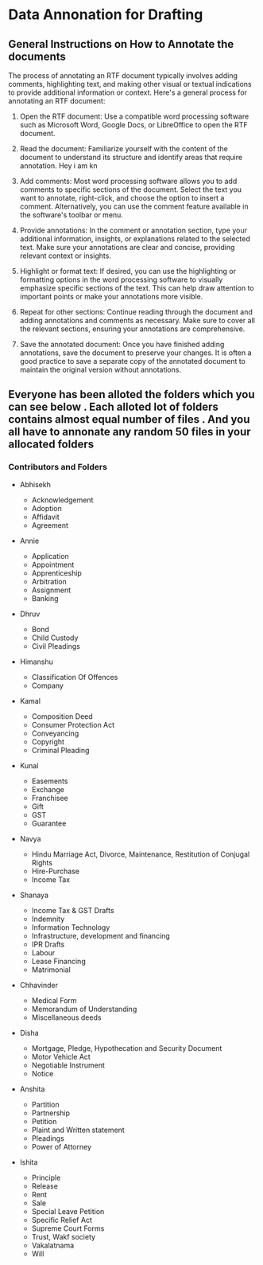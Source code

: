 # Data Annonation for Drafting

## General Instructions on How to Annotate the documents

The process of annotating an RTF document typically involves adding comments, highlighting text, and making other visual or textual indications to provide additional information or context. Here's a general process for annotating an RTF document:

1. Open the RTF document: Use a compatible word processing software such as Microsoft Word, Google Docs, or LibreOffice to open the RTF document.

2. Read the document: Familiarize yourself with the content of the document to understand its structure and identify areas that require annotation.
Hey i am kn
3. Add comments: Most word processing software allows you to add comments to specific sections of the document. Select the text you want to annotate, right-click, and choose the option to insert a comment. Alternatively, you can use the comment feature available in the software's toolbar or menu.

4. Provide annotations: In the comment or annotation section, type your additional information, insights, or explanations related to the selected text. Make sure your annotations are clear and concise, providing relevant context or insights.

5. Highlight or format text: If desired, you can use the highlighting or formatting options in the word processing software to visually emphasize specific sections of the text. This can help draw attention to important points or make your annotations more visible.

6. Repeat for other sections: Continue reading through the document and adding annotations and comments as necessary. Make sure to cover all the relevant sections, ensuring your annotations are comprehensive.

7. Save the annotated document: Once you have finished adding annotations, save the document to preserve your changes. It is often a good practice to save a separate copy of the annotated document to maintain the original version without annotations.
## Everyone has been alloted the folders which you can see below . Each alloted lot of folders contains almost equal number of files . And you all have to annonate any random 50 files in your allocated folders

### Contributors and Folders

- Abhisekh
  - Acknowledgement
  - Adoption
  - Affidavit
  - Agreement

- Annie
  - Application
  - Appointment
  - Apprenticeship
  - Arbitration
  - Assignment
  - Banking

- Dhruv
  - Bond
  - Child Custody
  - Civil Pleadings

- Himanshu
  - Classification Of Offences
  - Company

- Kamal
  - Composition Deed
  - Consumer Protection Act
  - Conveyancing
  - Copyright
  - Criminal Pleading

- Kunal
  - Easements
  - Exchange
  - Franchisee
  - Gift
  - GST
  - Guarantee

- Navya
  - Hindu Marriage Act, Divorce, Maintenance, Restitution of Conjugal Rights
  - Hire-Purchase
  - Income Tax

- Shanaya
  - Income Tax & GST Drafts
  - Indemnity
  - Information Technology
  - Infrastructure, development and financing
  - IPR Drafts
  - Labour
  - Lease Financing
  - Matrimonial

- Chhavinder
  - Medical Form
  - Memorandum of Understanding
  - Miscellaneous deeds

- Disha
  - Mortgage, Pledge, Hypothecation and Security Document
  - Motor Vehicle Act
  - Negotiable Instrument
  - Notice

- Anshita
  - Partition
  - Partnership
  - Petition
  - Plaint and Written statement
  - Pleadings
  - Power of Attorney

- Ishita
  - Principle
  - Release
  - Rent
  - Sale
  - Special Leave Petition
  - Specific Relief Act
  - Supreme Court Forms
  - Trust, Wakf society
  - Vakalatnama
  - Will

